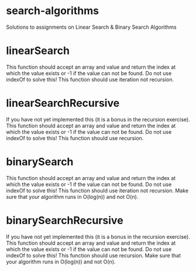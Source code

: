 # search-algorithms
Solutions to assignments on Linear Search &amp; Binary Search Algorithms

# linearSearch
This function should accept an array and value and return the index at which the value exists or -1 if the value can not be found. Do not use indexOf to solve this! This function should use iteration not recursion.

# linearSearchRecursive
If you have not yet implemented this (it is a bonus in the recursion exercise). This function should accept an array and value and return the index at which the value exists or -1 if the value can not be found. Do not use indexOf to solve this! This function should use recursion.

# binarySearch
This function should accept an array and value and return the index at which the value exists or -1 if the value can not be found. Do not use indexOf to solve this! This function should use iteration not recursion. Make sure that your algorithm runs in O(log(n)) and not O(n).

# binarySearchRecursive
If you have not yet implemented this (it is a bonus in the recursion exercise). This function should accept an array and value and return the index at which the value exists or -1 if the value can not be found. Do not use indexOf to solve this! This function should use recursion. Make sure that your algorithm runs in O(log(n)) and not O(n).
